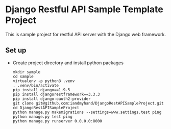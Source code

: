 # Django Restful API Sample Template Project
This is sample project for restful API server with the Django web framework.

## Set up
- Create project directory and install python packages

    ```
    mkdir sample
    cd sample
    virtualenv -p python3 .venv
    . .venv/bin/activate
    pip install django==1.9.5
    pip install djangorestframework==3.3.3
    pip install django-oauth2-provider
    git clone git@github.com:iandmyhand/DjangoRestAPISampleProject.git
    cd DjangoRestAPISampleProject
    python manage.py makemigrations --settings=www.settings.test ping
    python manage.py test ping
    python manage.py runserver 0.0.0.0:8000
    ```
